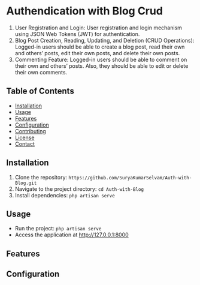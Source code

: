 # Authendication with Blog Crud

1. User Registration and Login:
User registration and login mechanism using JSON Web Tokens (JWT) for authentication.
2. Blog Post Creation, Reading, Updating, and Deletion (CRUD Operations):
Logged-in users should be able to create a blog post, read their own and others’ posts, edit their own posts, and delete their own posts.
3. Commenting Feature:
Logged-in users should be able to comment on their own and others’ posts. Also, they should be able to edit or delete their own comments.

## Table of Contents

- [Installation](#installation)
- [Usage](#usage)
- [Features](#features)
- [Configuration](#configuration)
- [Contributing](#contributing)
- [License](#license)
- [Contact](#contact)

## Installation

1. Clone the repository: `https://github.com/SuryaKumarSelvam/Auth-with-Blog.git`
2. Navigate to the project directory: `cd Auth-with-Blog`
3. Install dependencies: `php artisan serve`

## Usage

- Run the project: `php artisan serve`
- Access the application at http://127.0.0.1:8000

## Features

## Configuration


